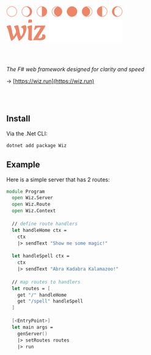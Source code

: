 ![Wiz](assets/wiz-banner.png)

<br /><br />

*The F# web framework designed for clarity and speed*

→ [https://wiz.run](https://wiz.run)

<br /><br />

## Install

Via the .Net CLI:

```bash
dotnet add package Wiz
```

## Example

Here is a simple server that has 2 routes:

```fsharp
module Program
  open Wiz.Server
  open Wiz.Route
  open Wiz.Context

  // define route handlers
  let handleHome ctx =
    ctx
    |> sendText "Show me some magic!"

  let handleSpell ctx =
    ctx
    |> sendText "Abra Kadabra Kalamazoo!"

  // map routes to handlers
  let routes = [
    get "/" handleHome
    get "/spell" handleSpell
  ]

  [<EntryPoint>]
  let main args =
    genServer()
    |> setRoutes routes
    |> run
```
